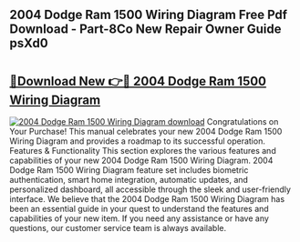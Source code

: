 ## 2004 Dodge Ram 1500 Wiring Diagram Free Pdf Download - Part-8Co New Repair Owner Guide psXd0

# <h2><a href="http://dflmqtv.blite.top/?on=2004+Dodge+Ram+1500+Wiring+Diagram">🔗Download New 👉🔴 2004 Dodge Ram 1500 Wiring Diagram</a></h2>

[![2004 Dodge Ram 1500 Wiring Diagram download](https://i.imgur.com/lujVjoI.png)](http://dflmqtv.blite.top/?on=2004+Dodge+Ram+1500+Wiring+Diagram)
Congratulations on Your Purchase! This manual celebrates your new 2004 Dodge Ram 1500 Wiring Diagram and provides a roadmap to its successful operation. Features & Functionality This section explores the various features and capabilities of your new 2004 Dodge Ram 1500 Wiring Diagram. 2004 Dodge Ram 1500 Wiring Diagram feature set includes biometric authentication, smart home integration, automatic updates, and personalized dashboard, all accessible through the sleek and user-friendly interface. We believe that the 2004 Dodge Ram 1500 Wiring Diagram has been an essential guide in your quest to understand the features and capabilities of your new item. If you need any assistance or have any questions, our customer service team is always available.
